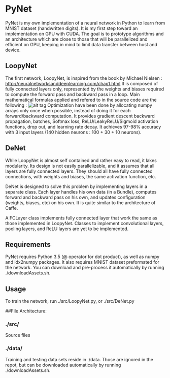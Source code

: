 # PyNet
PyNet is my own implementation of a neural network in Python to learn from MNIST dataset (handwritten digits).
It is my first step toward an implementation on GPU with CUDA. The goal is to prototype algorithms and an architecture which are close to those that will be parallelized and efficient on GPU, keeping in mind to limit data transfer between host and device.

## LoopyNet
The first network, LoopyNet, is inspired from the book by Michael Nielsen : http://neuralnetworksanddeeplearning.com/chap1.html
It is composed of fully connected layers only, represented by the weights and biases required to compute the forward pass and backward pass in a loop. Main mathematical formulas applied and refered to in the source code are the following :
![alt tag](http://neuralnetworksanddeeplearning.com/images/tikz21.png)
Optimization have been done by allocating numpy arrays only once when possible, instead of doing it for each forward/backward computation. It provides gradient descent backward propagation, batches, Softmax loss, ReLU/LeakyReLU/Sigmoid activation functions, drop out, and learning rate decay.
It achieves 97-98% accuracy with 3 input layers (140 hidden neurons : 100 + 30 + 10 neurons).

## DeNet
While LoopyNet is almost self contained and rather easy to read, it lakes modularity. Its design is not easily parallelizable, and it assumes that all layers are fully connected layers. They should all have fully connected connections, with weights and biases, the same activation function, etc.

DeNet is designed to solve this problem by implementing layers in a separate class. Each layer handles his own data (in a Bundle), computes forward and backward pass on his own, and updates configuration (weights, biases, etc) on his own. It is quite similar to the architecture of Caffe.

A FCLayer class implements fully connected layer that work the same as those implemented in LoopyNet.
Classes to implement convolutional layers, pooling layers, and ReLU layers are yet to be implemented.

## Requirements
PyNet requires Python 3.5 (@ operator for dot product), as well as numpy and idx2numpy packages.
It also requires MNIST dataset preformated for the network. You can download and
pre-process it automatically by running ./downloadAssets.sh.

## Usage
To train the network, run ./src/LoopyNet.py, or ./src/DeNet.py

##File Architecture:
### ./src/
Source files

### ./data/
Training and testing data sets reside in ./data. Those are
ignored in the repot, but can be downloaded automatically
by running ./downloadAssets.sh.


